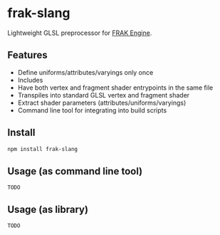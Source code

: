 # frak-slang
Lightweight GLSL preprocessor for [FRAK Engine](https://github.com/lammas/frak).


## Features

* Define uniforms/attributes/varyings only once
* Includes
* Have both vertex and fragment shader entrypoints in the same file
* Transpiles into standard GLSL vertex and fragment shader
* Extract shader parameters (attributes/uniforms/varyings)
* Command line tool for integrating into build scripts


## Install

```sh
npm install frak-slang
```

## Usage (as command line tool)

```
TODO
```


## Usage (as library)

```
TODO
```

